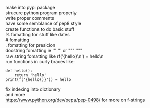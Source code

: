 make into pypi package 
<br>
strucure python program properly 
<br>
write proper comments
<br>
have some semblance of pep8 style
<br>
create functions to do basic stuff
<br>
% fomatting for stuff like dates
<br>
\# fomatting
<br>
. fomatting for presicion
<br>
docstring fomatting ie ''' ''' or """ """
<br>
raw string fomatting like rf('{hello}\n') = hello\n
<br>
run functions in curly braces like:
```
def hello():
    return 'hello'
print(f('{hello()}')) = hello
```
fix indexing into dictionary
<br>
and more 
<br>
https://www.python.org/dev/peps/pep-0498/ for more on f-strings